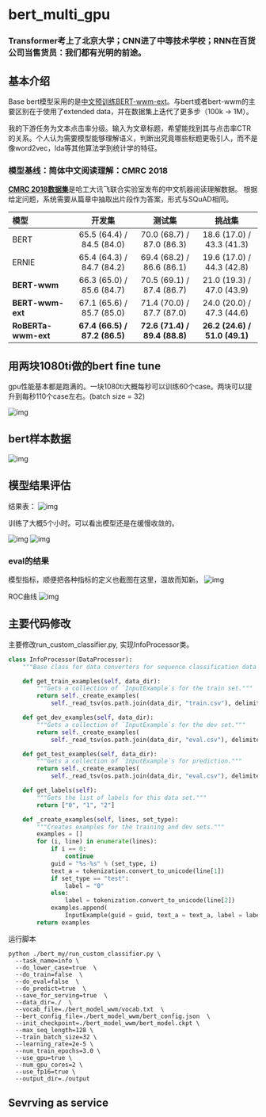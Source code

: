 # bert_multi_gpu

### Transformer考上了北京大学；CNN进了中等技术学校；RNN在百货公司当售货员：我们都有光明的前途。

## 基本介绍

Base bert模型采用的是[中文预训练BERT-wwm-ext](https://github.com/ymcui/Chinese-BERT-wwm)。与bert或者bert-wwm的主要区别在于使用了extended data，并在数据集上迭代了更多步（100k -> 1M）。

我的下游任务为文本点击率分级。输入为文章标题，希望能找到其与点击率CTR的关系。个人认为需要模型能够理解语义，判断出究竟哪些标题更吸引人，而不是像word2vec，lda等其他算法学到统计学的特征。


### 模型基线：简体中文阅读理解：CMRC 2018
[**CMRC 2018数据集**](https://github.com/ymcui/cmrc2018)是哈工大讯飞联合实验室发布的中文机器阅读理解数据。
根据给定问题，系统需要从篇章中抽取出片段作为答案，形式与SQuAD相同。

| 模型 | 开发集 | 测试集 | 挑战集 |
| :------- | :---------: | :---------: | :---------: |
| BERT | 65.5 (64.4) / 84.5 (84.0) | 70.0 (68.7) / 87.0 (86.3) | 18.6 (17.0) / 43.3 (41.3) | 
| ERNIE | 65.4 (64.3) / 84.7 (84.2) | 69.4 (68.2) / 86.6 (86.1) | 19.6 (17.0) / 44.3 (42.8) | 
| **BERT-wwm** | 66.3 (65.0) / 85.6 (84.7) | 70.5 (69.1) / 87.4 (86.7) | 21.0 (19.3) / 47.0 (43.9) | 
| **BERT-wwm-ext** | 67.1 (65.6) / 85.7 (85.0) | 71.4 (70.0) / 87.7 (87.0) | 24.0 (20.0) / 47.3 (44.6) |
| **RoBERTa-wwm-ext** | **67.4 (66.5) / 87.2 (86.5)** | **72.6 (71.4) / 89.4 (88.8)** | **26.2 (24.6) / 51.0 (49.1)** |

## 用两块1080ti做的bert fine tune

gpu性能基本都是跑满的。一块1080ti大概每秒可以训练60个case。两块可以提升到每秒110个case左右。(batch size = 32)

![img](img/gpu.png)


## bert样本数据
![img](img/example.png)

## 模型结果评估
结果表：
![img](img/res.png)

训练了大概5个小时。可以看出模型还是在缓慢收敛的。

![img](img/globalstep.png) ![img](img/loss.png)

### eval的结果

模型指标，顺便把各种指标的定义也截图在这里，温故而知新。
![img](img/eval1.png)

ROC曲线
![img](img/eval2.png)

## 主要代码修改

主要修改run_custom_classifier.py, 实现InfoProcessor类。
```python
class InfoProcessor(DataProcessor):
	"""Base class for data converters for sequence classification data sets."""

	def get_train_examples(self, data_dir):
		"""Gets a collection of `InputExample`s for the train set."""
		return self._create_examples(
			self._read_tsv(os.path.join(data_dir, "train.csv"), delimiter = ','), "train")

	def get_dev_examples(self, data_dir):
		"""Gets a collection of `InputExample`s for the dev set."""
		return self._create_examples(
			self._read_tsv(os.path.join(data_dir, "eval.csv"), delimiter = ','), "eval")

	def get_test_examples(self, data_dir):
		"""Gets a collection of `InputExample`s for prediction."""
		return self._create_examples(
			self._read_tsv(os.path.join(data_dir, "eval.csv"), delimiter = ',',do_predict = True), "test")

	def get_labels(self):
		"""Gets the list of labels for this data set."""
		return ["0", "1", "2"]

	def _create_examples(self, lines, set_type):
		"""Creates examples for the training and dev sets."""
		examples = []
		for (i, line) in enumerate(lines):
			if i == 0:
				continue
			guid = "%s-%s" % (set_type, i)
			text_a = tokenization.convert_to_unicode(line[1])
			if set_type == "test":
				label = "0"
			else:
				label = tokenization.convert_to_unicode(line[2])
			examples.append(
				InputExample(guid = guid, text_a = text_a, label = label))
		return examples
```

运行脚本

```angular2
python ./bert_my/run_custom_classifier.py \
  --task_name=info \
  --do_lower_case=true  \
  --do_train=false  \
  --do_eval=false  \
  --do_predict=true  \
  --save_for_serving=true  \
  --data_dir=./  \
  --vocab_file=./bert_model_wwm/vocab.txt  \
  --bert_config_file=./bert_model_wwm/bert_config.json  \
  --init_checkpoint=./bert_model_wwm/bert_model.ckpt \
  --max_seq_length=128 \
  --train_batch_size=32 \
  --learning_rate=2e-5 \
  --num_train_epochs=3.0 \
  --use_gpu=true \
  --num_gpu_cores=2 \
  --use_fp16=true \
  --output_dir=./output
```

## Sevrving as service







